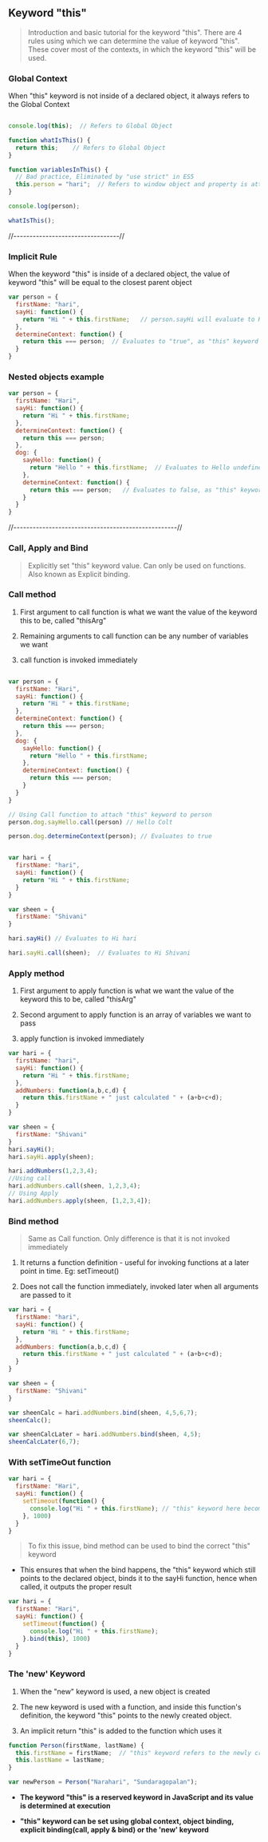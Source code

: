 ## Keyword **"this"**

> Introduction and basic tutorial for the keyword "this". There are 4 rules using which we can determine the value of keyword "this". These cover most of the contexts, in which the keyword "this" will be used.

### Global Context

When "this" keyword is not inside of a declared object, it always refers to the Global Context

```js

console.log(this);  // Refers to Global Object

function whatIsThis() {
  return this;    // Refers to Global Object
}

function variablesInThis() {
  // Bad practice, Eliminated by "use strict" in ES5
  this.person = "hari";  // Refers to window object and property is attached to it
}

console.log(person);

whatIsThis();
```

//---------------------------------//

### Implicit Rule

When the keyword "this" is inside of a declared object, the value of keyword "this" will be equal to the closest parent object

```js
var person = {
  firstName: "hari",
  sayHi: function() {
    return "Hi " + this.firstName;   // person.sayHi will evaluate to Hi hari
  },
  determineContext: function() {
    return this === person;  // Evaluates to "true", as "this" keyword is equal to person (closest parent object)
  }
}
```

### Nested objects example

```js
var person = {
  firstName: "Hari",
  sayHi: function() {
    return "Hi " + this.firstName;
  },
  determineContext: function() {
    return this === person;
  },
  dog: {
    sayHello: function() {
      return "Hello " + this.firstName;  // Evaluates to Hello undefined as "this" keyword is undefined here, the closest parent object dog does not have a firstName attribute
    },
    determineContext: function() {
      return this === person;   // Evaluates to false, as "this" keyword is not equal to person but equals to person.dog
    }
  }
}
```

//---------------------------------------------------//

### Call, Apply and Bind

> Explicitly set "this" keyword value. Can only be used on functions. Also known as Explicit binding.


### Call method

1. First argument to call function is what we want the value of the keyword this to be, called "thisArg"

2. Remaining arguments to call function can be any number of variables we want

3. call function is invoked immediately

```js

var person = {
  firstName: "Hari",
  sayHi: function() {
    return "Hi " + this.firstName;
  },
  determineContext: function() {
    return this === person;
  },
  dog: {
    sayHello: function() {
      return "Hello " + this.firstName; 
    },
    determineContext: function() {
      return this === person; 
    }
  }
}

// Using Call function to attach "this" keyword to person
person.dog.sayHello.call(person) // Hello Colt

person.dog.determineContext(person); // Evaluates to true


var hari = {
  firstName: "hari",
  sayHi: function() {
    return "Hi " + this.firstName;
  }
}

var sheen = {
  firstName: "Shivani"
}

hari.sayHi() // Evaluates to Hi hari

hari.sayHi.call(sheen);  // Evaluates to Hi Shivani
```

### Apply method

1. First argument to apply function is what we want the value of the keyword this to be, called "thisArg"

2. Second argument to apply function is an array of variables we want to pass

3. apply function is invoked immediately

```js
var hari = {
  firstName: "hari",
  sayHi: function() {
    return "Hi " + this.firstName;
  },
  addNumbers: function(a,b,c,d) {
    return this.firstName + " just calculated " + (a+b+c+d);
  }
}

var sheen = {
  firstName: "Shivani"
}
hari.sayHi();
hari.sayHi.apply(sheen);

hari.addNumbers(1,2,3,4);
//Using call
hari.addNumbers.call(sheen, 1,2,3,4);
// Using Apply
hari.addNumbers.apply(sheen, [1,2,3,4]);
```


### Bind method

> Same as Call function. Only difference is that it is not invoked immediately

1. It returns a function definition - useful for invoking functions at a later point in time. Eg: setTimeout()

2. Does not call the function immediately, invoked later when all arguments are passed to it

```js
var hari = {
  firstName: "hari",
  sayHi: function() {
    return "Hi " + this.firstName;
  },
  addNumbers: function(a,b,c,d) {
    return this.firstName + " just calculated " + (a+b+c+d);
  }
}

var sheen = {
  firstName: "Shivani"
}

var sheenCalc = hari.addNumbers.bind(sheen, 4,5,6,7);
sheenCalc();

var sheenCalcLater = hari.addNumbers.bind(sheen, 4,5);
sheenCalcLater(6,7);
```

### With setTimeOut function

```js
var hari = {
  firstName: "Hari",
  sayHi: function() {
    setTimeout(function() {
      console.log("Hi " + this.firstName); // "this" keyword here becomes attached to window Object as setTimeout is called at a later point of time
    }, 1000)
  }
}
```

> To fix this issue, bind method can be used to bind the correct "this" keyword

* This ensures that when the bind happens, the "this" keyword which still points to the declared object, binds it to the sayHi function, hence when called, it outputs the proper result

```js
var hari = {
  firstName: "Hari",
  sayHi: function() {
    setTimeout(function() {
      console.log("Hi " + this.firstName);
    }.bind(this), 1000)
  }
}
```

### The 'new' Keyword

1. When the "new" keyword is used, a new object is created

2. The new keyword is used with a function, and inside this function's definition, the keyword "this" points to the newly created object.

3. An implicit return "this" is added to the function which uses it

```js
function Person(firstName, lastName) {
  this.firstName = firstName;  // "this" keyword refers to the newly created object
  this.lastName = lastName;
}

var newPerson = Person("Narahari", "Sundaragopalan");
```

* **The keyword "this" is a reserved keyword in JavaScript and its value is determined at execution**

* **"this" keyword can be set using global context, object binding, explicit binding(call, apply & bind) or the 'new' keyword**

